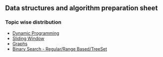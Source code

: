 ## Data structures and algorithm preparation sheet 

### Topic wise distribution

* [Dynamic Programming](https://docs.google.com/spreadsheets/d/1X5xHvc9p00uixMrqgCUMox5YRGTDOrNWQSmG7CRMsjU/edit#gid=0)
* [Sliding Window](https://docs.google.com/spreadsheets/d/1Wv4gURdLxLizj9M_YFpYI6wQ_rHhhCrqgSqP18hAdHY/edit#gid=0)
* [Graphs](https://bit.ly/3sfp8H4)
* [Binary Search - Regular/Range Based/TreeSet](https://bit.ly/3sfp8H4)


